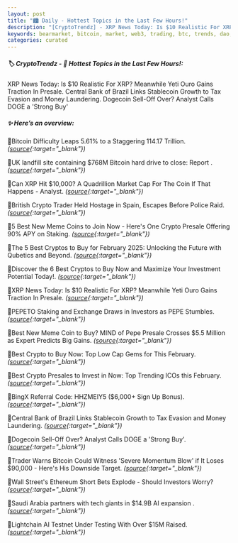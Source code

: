 ```yaml
---
layout: post
title: "🏙️ Daily - Hottest Topics in the Last Few Hours!"
description: "[CryptoTrendz] - XRP News Today: Is $10 Realistic For XRP? Meanwhile Yeti Ouro Gains Traction In Presale. Central Bank of Brazil Links Stablecoin Growth to Tax Evasion and Money Laundering. Dogecoin Sell-Off Over? Analyst Calls DOGE a 'Strong Buy'"
keywords: bearmarket, bitcoin, market, web3, trading, btc, trends, dao, dapps, dex, nft, blockchain
categories: curated
---
```


##### 🏷️  CryptoTrendz - 📌 *Hottest Topics in the Last Few Hours!:*

XRP News Today: Is $10 Realistic For XRP? Meanwhile Yeti Ouro Gains Traction In Presale. Central Bank of Brazil Links Stablecoin Growth to Tax Evasion and Money Laundering. Dogecoin Sell-Off Over? Analyst Calls DOGE a 'Strong Buy'

##### ✨ *Here’s an overview:*


🔹Bitcoin Difficulty Leaps 5.61% to a Staggering 114.17 Trillion. *([source](https://s.avyag.com/5qqw){:target="_blank"})*

🔹UK landfill site containing $768M Bitcoin hard drive to close: Report . *([source](https://s.avyag.com/w3gc){:target="_blank"})*

🔹Can XRP Hit $10,000? A Quadrillion Market Cap For The Coin If That Happens - Analyst. *([source](https://s.avyag.com/p9t3){:target="_blank"})*

🔹British Crypto Trader Held Hostage in Spain, Escapes Before Police Raid. *([source](https://s.avyag.com/uf4r){:target="_blank"})*

🔹5 Best New Meme Coins to Join Now - Here's One Crypto Presale Offering 90% APY on Staking. *([source](https://s.avyag.com/hqzv){:target="_blank"})*

🔹The 5 Best Cryptos to Buy for February 2025: Unlocking the Future with Qubetics and Beyond. *([source](https://s.avyag.com/kor7){:target="_blank"})*

🔹Discover the 6 Best Cryptos to Buy Now and Maximize Your Investment Potential Today!. *([source](https://s.avyag.com/x5pa){:target="_blank"})*

🔹XRP News Today: Is $10 Realistic For XRP? Meanwhile Yeti Ouro Gains Traction In Presale. *([source](https://s.avyag.com/k6x7){:target="_blank"})*

🔹PEPETO Staking and Exchange Draws in Investors as PEPE Stumbles. *([source](https://s.avyag.com/d431){:target="_blank"})*

🔹Best New Meme Coin to Buy? MIND of Pepe Presale Crosses $5.5 Million as Expert Predicts Big Gains. *([source](https://s.avyag.com/7n3r){:target="_blank"})*

🔹Best Crypto to Buy Now: Top Low Cap Gems for This February. *([source](https://s.avyag.com/3nv6){:target="_blank"})*

🔹Best Crypto Presales to Invest in Now: Top Trending ICOs this February. *([source](https://s.avyag.com/6f8f){:target="_blank"})*

🔹BingX Referral Code: HHZMEIY5 ($6,000+ Sign Up Bonus). *([source](https://s.avyag.com/lcdu){:target="_blank"})*

🔹Central Bank of Brazil Links Stablecoin Growth to Tax Evasion and Money Laundering. *([source](https://s.avyag.com/8sse){:target="_blank"})*

🔹Dogecoin Sell-Off Over? Analyst Calls DOGE a 'Strong Buy'. *([source](https://s.avyag.com/0d5x){:target="_blank"})*

🔹Trader Warns Bitcoin Could Witness 'Severe Momentum Blow' if It Loses $90,000 - Here's His Downside Target. *([source](https://s.avyag.com/gizd){:target="_blank"})*

🔹Wall Street's Ethereum Short Bets Explode - Should Investors Worry? *([source](https://s.avyag.com/uc0g){:target="_blank"})*

🔹Saudi Arabia partners with tech giants in $14.9B AI expansion . *([source](https://s.avyag.com/3h06){:target="_blank"})*

🔹Lightchain AI Testnet Under Testing With Over $15M Raised. *([source](https://s.avyag.com/g1n9){:target="_blank"})*
